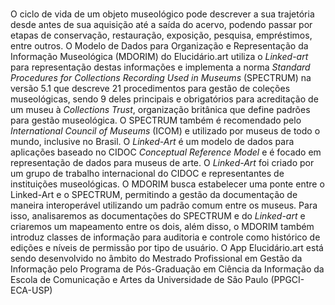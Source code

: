 #

O ciclo de vida de um objeto museológico pode descrever a sua trajetória desde antes de sua aquisição até a saída do acervo, podendo passar por etapas de conservação, restauração, exposição, pesquisa, empréstimos, entre outros. O Modelo de Dados para Organização e Representação da Informação Museológica (MDORIM) do Elucidário.art utiliza o *Linked-art* para representação destas informações e implementa a norma *Standard Procedures for Collections Recording Used in Museums* (SPECTRUM) na versão 5.1 que descreve 21 procedimentos para gestão de coleções museológicas, sendo 9 deles principais e obrigatórios para acreditação de um museu à *Collections Trust*, organização britânica que define padrões para gestão museológica. O SPECTRUM também é recomendado pelo *International Council of Museums* (ICOM) e utilizado por museus de todo o mundo, inclusive no Brasil. O *Linked-Art* é um modelo de dados para aplicações baseado no CIDOC *Conceptual Reference Model* e é focado em representação de dados para museus de arte. O *Linked-Art* foi criado por um grupo de trabalho internacional do CIDOC e representantes de instituições museológicas. O MDORIM busca estabelecer uma ponte entre o Linked-Art e o SPECTRUM, permitindo a gestão da documentação de maneira interoperável utilizando um padrão comum entre os museus. Para isso, analisaremos as documentações do SPECTRUM e do *Linked-art* e criaremos um mapeamento entre os dois, além disso, o MDORIM também introduz classes de informação para auditoria e controle como histórico de edições e níveis de permissão por tipo de usuário. O App Elucidário.art está sendo desenvolvido no âmbito do Mestrado Profissional em Gestão da Informação pelo Programa de Pós-Graduação em Ciência da Informação da Escola de Comunicação e Artes da Universidade de São Paulo (PPGCI-ECA-USP)

